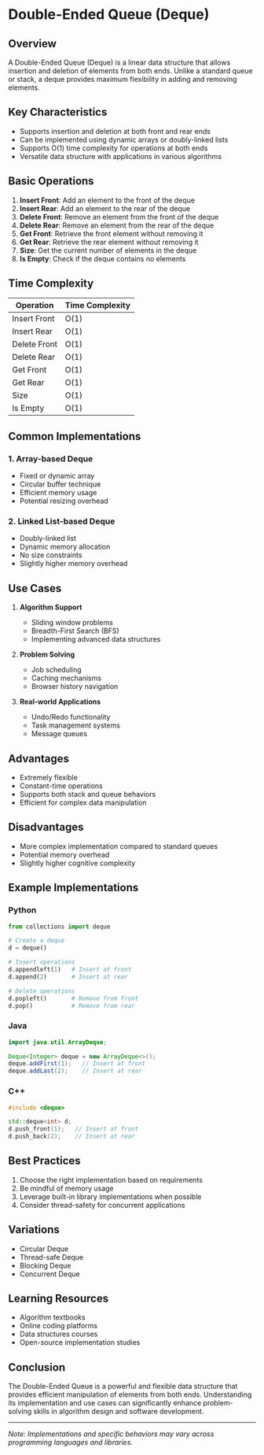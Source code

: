 # Double-Ended Queue (Deque)

## Overview

A Double-Ended Queue (Deque) is a linear data structure that allows insertion and deletion of elements from both ends. Unlike a standard queue or stack, a deque provides maximum flexibility in adding and removing elements.

## Key Characteristics

- Supports insertion and deletion at both front and rear ends
- Can be implemented using dynamic arrays or doubly-linked lists
- Supports O(1) time complexity for operations at both ends
- Versatile data structure with applications in various algorithms

## Basic Operations

1. **Insert Front**: Add an element to the front of the deque
2. **Insert Rear**: Add an element to the rear of the deque
3. **Delete Front**: Remove an element from the front of the deque
4. **Delete Rear**: Remove an element from the rear of the deque
5. **Get Front**: Retrieve the front element without removing it
6. **Get Rear**: Retrieve the rear element without removing it
7. **Size**: Get the current number of elements in the deque
8. **Is Empty**: Check if the deque contains no elements

## Time Complexity

| Operation      | Time Complexity |
|----------------|-----------------|
| Insert Front   | O(1)            |
| Insert Rear    | O(1)            |
| Delete Front   | O(1)            |
| Delete Rear    | O(1)            |
| Get Front      | O(1)            |
| Get Rear       | O(1)            |
| Size           | O(1)            |
| Is Empty       | O(1)            |

## Common Implementations

### 1. Array-based Deque
- Fixed or dynamic array
- Circular buffer technique
- Efficient memory usage
- Potential resizing overhead

### 2. Linked List-based Deque
- Doubly-linked list
- Dynamic memory allocation
- No size constraints
- Slightly higher memory overhead

## Use Cases

1. **Algorithm Support**
   - Sliding window problems
   - Breadth-First Search (BFS)
   - Implementing advanced data structures

2. **Problem Solving**
   - Job scheduling
   - Caching mechanisms
   - Browser history navigation

3. **Real-world Applications**
   - Undo/Redo functionality
   - Task management systems
   - Message queues

## Advantages

- Extremely flexible
- Constant-time operations
- Supports both stack and queue behaviors
- Efficient for complex data manipulation

## Disadvantages

- More complex implementation compared to standard queues
- Potential memory overhead
- Slightly higher cognitive complexity

## Example Implementations

### Python
```python
from collections import deque

# Create a deque
d = deque()

# Insert operations
d.appendleft(1)   # Insert at front
d.append(2)       # Insert at rear

# Delete operations
d.popleft()       # Remove from front
d.pop()           # Remove from rear
```

### Java
```java
import java.util.ArrayDeque;

Deque<Integer> deque = new ArrayDeque<>();
deque.addFirst(1);   // Insert at front
deque.addLast(2);    // Insert at rear
```

### C++
```cpp
#include <deque>

std::deque<int> d;
d.push_front(1);   // Insert at front
d.push_back(2);    // Insert at rear
```

## Best Practices

1. Choose the right implementation based on requirements
2. Be mindful of memory usage
3. Leverage built-in library implementations when possible
4. Consider thread-safety for concurrent applications

## Variations

- Circular Deque
- Thread-safe Deque
- Blocking Deque
- Concurrent Deque

## Learning Resources

- Algorithm textbooks
- Online coding platforms
- Data structures courses
- Open-source implementation studies

## Conclusion

The Double-Ended Queue is a powerful and flexible data structure that provides efficient manipulation of elements from both ends. Understanding its implementation and use cases can significantly enhance problem-solving skills in algorithm design and software development.

---

*Note: Implementations and specific behaviors may vary across programming languages and libraries.*
